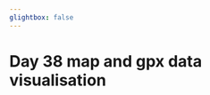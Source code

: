 ```yaml
---
glightbox: false
---
```


# Day 38 map and gpx data visualisation

<style> #map { width: auto; height: 400px; margin: 0;} </style>

<div id="map"></div>

<script> 
var mygpxurl = "/f3/en/assets/gpx/GPX38.gpx";
</script>

<script src="/f3/en/javascripts/mygpx.js"> </script>
